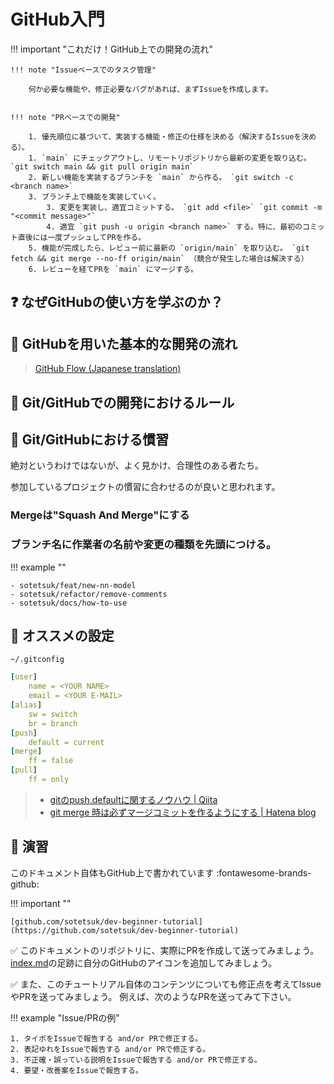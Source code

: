 # GitHub入門

!!! important "これだけ！GitHub上での開発の流れ"

    !!! note "Issueベースでのタスク管理"

        何か必要な機能や、修正必要なバグがあれば、まずIssueを作成します。


    !!! note "PRベースでの開発"

        1. 優先順位に基づいて、実装する機能・修正の仕様を決める（解決するIssueを決める）。
        1. `main` にチェックアウトし、リモートリポジトリから最新の変更を取り込む。 `git switch main && git pull origin main`
        2. 新しい機能を実装するブランチを `main` から作る。 `git switch -c <branch name>`
        3. ブランチ上で機能を実装していく。
            3. 変更を実装し、適宜コミットする。 `git add <file>` `git commit -m "<commit message>"`
            4. 適宜 `git push -u origin <branch name>` する。特に、最初のコミット直後には一度プッシュしてPRを作る。
        5. 機能が完成したら、レビュー前に最新の `origin/main` を取り込む。 `git fetch && git merge --no-ff origin/main` （競合が発生した場合は解決する）
        6. レビューを経てPRを `main` にマージする。


## :question: なぜGitHubの使い方を学ぶのか？

## :orange_book: GitHubを用いた基本的な開発の流れ

> [GitHub Flow (Japanese translation)](https://gist.github.com/Gab-km/3705015)

## :police_officer: Git/GitHubでの開発におけるルール

## :book: Git/GitHubにおける慣習

絶対というわけではないが、よく見かけ、合理性のある者たち。

参加しているプロジェクトの慣習に合わせるのが良いと思われます。

### Mergeは"Squash And Merge"にする

### ブランチ名に作業者の名前や変更の種類を先頭につける。

!!! example ""

    - sotetsuk/feat/new-nn-model
    - sotetsuk/refactor/remove-comments
    - sotetsuk/docs/how-to-use

## :dizzy: オススメの設定

`~/.gitconfig` 

```yaml
[user]
    name = <YOUR NAME>
    email = <YOUR E-MAIL>
[alias]
    sw = switch
    br = branch
[push]
    default = current
[merge]
    ff = false
[pull]
    ff = only
```

> - [gitのpush.defaultに関するノウハウ | Qiita](https://qiita.com/awakia/items/6aaea1ffecba725be601)
> - [git merge 時は必ずマージコミットを作るようにする | Hatena blog](https://neos21.hatenablog.com/entry/2017/06/18/080000)

## :pencil: 演習

このドキュメント自体もGitHub上で書かれています :fontawesome-brands-github: 

!!! important ""

    [github.com/sotetsuk/dev-beginner-tutorial](https://github.com/sotetsuk/dev-beginner-tutorial)

:white_check_mark: このドキュメントのリポジトリに、実際にPRを作成して送ってみましょう。
[index.md](https://github.com/sotetsuk/dev-beginner-tutorial/blob/main/docs/index.md)の足跡に自分のGitHubのアイコンを追加してみましょう。

:white_check_mark: また、このチュートリアル自体のコンテンツについても修正点を考えてIssueやPRを送ってみましょう。
例えば、次のようなPRを送ってみて下さい。

!!! example "Issue/PRの例"

    1. タイポをIssueで報告する and/or PRで修正する。
    2. 表記ゆれをIssueで報告する and/or PRで修正する。
    3. 不正確・誤っている説明をIssueで報告する and/or PRで修正する。
    4. 要望・改善案をIssueで報告する。

